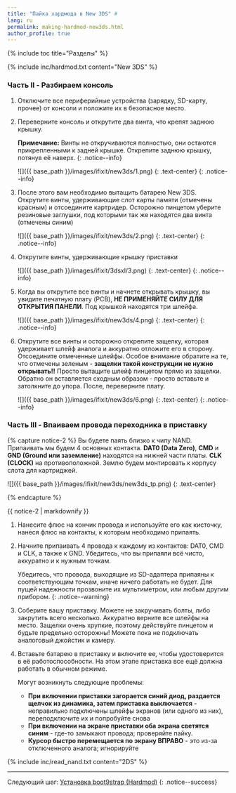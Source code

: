```yaml
---
title: "Пайка хардмода в New 3DS" #
lang: ru
permalink: making-hardmod-new3ds.html
author_profile: true
---
```

{% include toc title="Разделы" %}

{% include inc/hardmod.txt content="New 3DS" %}

### Часть II - Разбираем консоль

1.	Отключите все периферийные устройства (зарядку, SD-карту, прочее) от консоли и положите их в безопасное место.
1.	Переверните консоль и открутите два винта, что крепят заднюю крышку. 

	**Примечание:** Винты не откручиваются полностью, они остаются прикрепленными к задней крышке. Открепите заднюю крышку, потянув её наверх.
	{: .notice--info}

    ![]({{ base_path }}/images/ifixit/new3ds/1.png)
	{: .text-center}
    {: .notice--info}
	
1.	После этого вам необходимо вытащить батарею New 3DS. Открутите винты, удерживающие слот карты памяти (отмечены красным) и отсоедините картридер. Осторожно пинцетом уберите резиновые заглушки, под которыми так же находятся два винта (отмечены синим)

    ![]({{ base_path }}/images/ifixit/new3ds/2.png)
	{: .text-center}
    {: .notice--info}

1. Открутите винты, удерживающие крышку приставки

    ![]({{ base_path }}/images/ifixit/3dsxl/3.png)
	{: .text-center}
    {: .notice--info}

1.	Когда вы открутите все винты и начнете открывать крышку, вы увидите печатную плату (PCB), **НЕ ПРИМЕНЯЙТЕ СИЛУ ДЛЯ ОТКРЫТИЯ ПАНЕЛИ**. Под крышкой находятся три шлейфа. 

    ![]({{ base_path }}/images/ifixit/new3ds/4.png)
	{: .text-center}
    {: .notice--info}
	
1. Открутите все винты и осторожно открепите защелку, которая удерживает шлейф аналога и аккуратно отложите его в сторону. Отсоедините отмеченные шлейфы. Особое внимание обратите на те, что отмечены зеленым - **защелки такой конструкции не нужно открывать!!** Просто вытащите шлейф пинцетом прямо из защелки. Обратно он вставляется сходным образом - просто вставьте и затолкните до упора. После, переверните плату.

    ![]({{ base_path }}/images/ifixit/new3ds/6.png)
	{: .text-center}
    {: .notice--info}
	
### Часть III - Впаиваем провода переходника в приставку 
	
{% capture notice-2 %}
Вы будете паять близко к чипу NAND. Припаивать мы будем 4 основных контакта. **DAT0 (Data Zero)**, **CMD** и **GND (Ground или заземление)** находятся на нижней части платы. **CLK (CLOCK)** на противоположной. Землю будем монтировать к корпусу слота для картриджей.

![]({{ base_path }}/images/ifixit/new3ds/new3ds_tp.png)
{: .text-center}

{% endcapture %}

<div class="notice--info">{{ notice-2 | markdownify }}</div>

1.	Нанесите флюс на кончик провода и используйте его как кисточку, нанеся флюс на контакты, к которым необходимо припаять.
1.	Начните припаивать 4 провода к каждому из контактов: DAT0, CMD и CLK, а также к GND. Убедитесь, что вы припаяли всё чисто, аккуратно и к нужным точкам.

	Убедитесь, что провода, выходящие из SD-адаптера припаяны к соответствующим точкам, иначе ничего работать не будет. Для пущей надежности прозвоните их мультиметром, или любым другим прибором.
	{: .notice--warning}

1.	Соберите вашу приставку. Можете не закручивать болты, либо закрутить всего несколько. Аккуратно верните все шлейфы на место. Защелки очень хрупкие, поэтому действуйте пинцетом и будьте предельно осторожны! Можете пока не подключать аналоговый джойстик и камеру. 
1. Вставьте батарею в приставку и включите ее, чтобы удостоверится в её работоспособности. На этом этапе приставка все ещё должна работать в обычном режиме.

	Могут возникнуть следующие проблемы: 
	+ **При включении приставки загорается синий диод, раздается щелчок из динамика, затем приставка выключается** - неправильно подключены шлейфы экранов (или одного из них), переподключите их и попробуйте снова
	+ **При включении на экране приставки оба экрана светятся синим** - где-то замыкают провода; проверяйте пайку. 
	+ **Курсор быстро перемещается по экрану ВПРАВО** - это из-за отключенного аналога; игнорируйте

{% include inc/read_nand.txt content="2DS" %}

___

Следующий шаг: [Установка boot9strap (Hardmod)](installing-boot9strap-hardmod)
{: .notice--success}